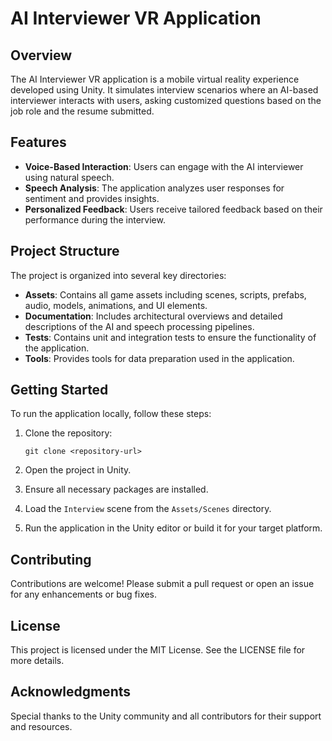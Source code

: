 # AI Interviewer VR Application

## Overview
The AI Interviewer VR application is a mobile virtual reality experience developed using Unity. It simulates interview scenarios where an AI-based interviewer interacts with users, asking customized questions based on the job role and the resume submitted.

## Features
- **Voice-Based Interaction**: Users can engage with the AI interviewer using natural speech.
- **Speech Analysis**: The application analyzes user responses for sentiment and provides insights.
- **Personalized Feedback**: Users receive tailored feedback based on their performance during the interview.

## Project Structure
The project is organized into several key directories:

- **Assets**: Contains all game assets including scenes, scripts, prefabs, audio, models, animations, and UI elements.
- **Documentation**: Includes architectural overviews and detailed descriptions of the AI and speech processing pipelines.
- **Tests**: Contains unit and integration tests to ensure the functionality of the application.
- **Tools**: Provides tools for data preparation used in the application.

## Getting Started
To run the application locally, follow these steps:

1. Clone the repository:
   ```
   git clone <repository-url>
   ```

2. Open the project in Unity.

3. Ensure all necessary packages are installed.

4. Load the `Interview` scene from the `Assets/Scenes` directory.

5. Run the application in the Unity editor or build it for your target platform.

## Contributing
Contributions are welcome! Please submit a pull request or open an issue for any enhancements or bug fixes.

## License
This project is licensed under the MIT License. See the LICENSE file for more details.

## Acknowledgments
Special thanks to the Unity community and all contributors for their support and resources.